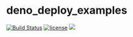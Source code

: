 # deno_deploy_examples

[![Build Status](https://github.com/justjavac/deno_deploy_examples/workflows/ci/badge.svg?branch=master)](https://github.com/justjavac/deno_deploy_examples/actions)
[![license](https://img.shields.io/github/license/justjavac/deno_deploy_examples)](https://github.com/justjavac/deno_deploy_examples/blob/master/LICENSE)
[![](https://img.shields.io/badge/deno-v1.8-green.svg)](https://github.com/denoland/deno)
